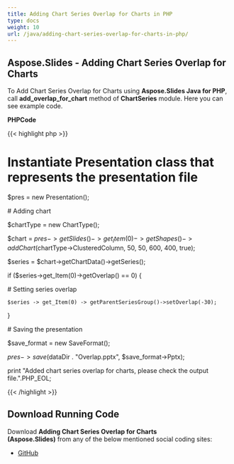 ```yaml
---
title: Adding Chart Series Overlap for Charts in PHP
type: docs
weight: 10
url: /java/adding-chart-series-overlap-for-charts-in-php/
---
```


## **Aspose.Slides - Adding Chart Series Overlap for Charts**
To Add Chart Series Overlap for Charts using **Aspose.Slides Java for PHP**, call **add_overlap_for_chart** method of **ChartSeries** module. Here you can see example code.

**PHPCode**

{{< highlight php >}}

 # Instantiate Presentation class that represents the presentation file

$pres = new Presentation();

\# Adding chart

$chartType = new ChartType();

$chart = $pres->getSlides()->get_Item(0)->getShapes()->addChart($chartType->ClusteredColumn, 50, 50, 600, 400, true);

$series = $chart->getChartData()->getSeries();

if ($series->get_Item(0)->getOverlap() == 0) {

\# Setting series overlap

    $series -> get_Item(0) -> getParentSeriesGroup()->setOverlap(-30);

}

\# Saving the presentation

$save_format = new SaveFormat();

$pres->save($dataDir . "Overlap.pptx", $save_format->Pptx);

print "Added chart series overlap for charts, please check the output file.".PHP_EOL;

{{< /highlight >}}
## **Download Running Code**
Download **Adding Chart Series Overlap for Charts (Aspose.Slides)** from any of the below mentioned social coding sites:

- [GitHub](https://github.com/aspose-slides/Aspose.Slides-for-Java/blob/master/Plugins/Aspose_Slides_Java_for_PHP/src/aspose/slides/WorkingWithCharts/ChartSeries.php)
